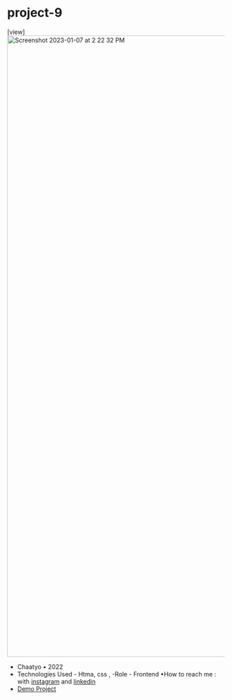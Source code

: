 # project-9

[view]<img width="1436" alt="Screenshot 2023-01-07 at 2 22 32 PM" src="https://user-images.githubusercontent.com/120978791/211172476-f1c893f9-cb60-4ebe-bd46-d64af5df50a8.png">
- Chaatyo • 2022
- Technologies Used - Htma, css ,
-Role - Frontend
•How to reach me : with [instagram](https://www.instagram.com/erfan_hesaraki_web) and [linkedin](https://www.linkedin.com/in/erfan-hesaraki-)
- [Demo Project](https://erfanhesaraki.github.io/project-9/)
